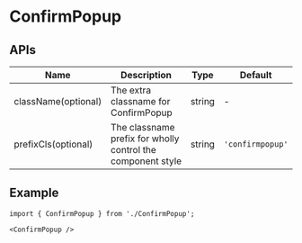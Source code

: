 # ConfirmPopup

## APIs
| Name | Description | Type | Default |
| --- | --- | --- | --- |
| className(optional) | The extra classname for ConfirmPopup | string | - |
| prefixCls(optional) | The classname prefix for wholly control the component style | string | `'confirmpopup'` | 


## Example

```tsx
import { ConfirmPopup } from './ConfirmPopup';

<ConfirmPopup />
```
